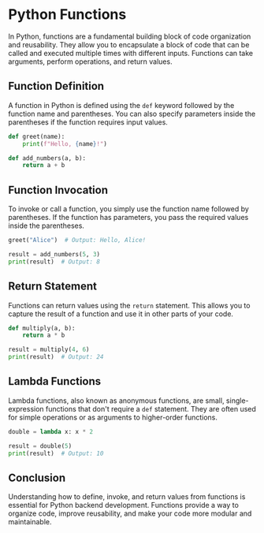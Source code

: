 # Python Functions

In Python, functions are a fundamental building block of code organization and reusability. They allow you to encapsulate a block of code that can be called and executed multiple times with different inputs. Functions can take arguments, perform operations, and return values.

## Function Definition

A function in Python is defined using the `def` keyword followed by the function name and parentheses. You can also specify parameters inside the parentheses if the function requires input values.

```python
def greet(name):
    print(f"Hello, {name}!")

def add_numbers(a, b):
    return a + b
```

## Function Invocation

To invoke or call a function, you simply use the function name followed by parentheses. If the function has parameters, you pass the required values inside the parentheses.

```python
greet("Alice")  # Output: Hello, Alice!

result = add_numbers(5, 3)
print(result)  # Output: 8
```

## Return Statement

Functions can return values using the `return` statement. This allows you to capture the result of a function and use it in other parts of your code.

```python
def multiply(a, b):
    return a * b

result = multiply(4, 6)
print(result)  # Output: 24
```

## Lambda Functions

Lambda functions, also known as anonymous functions, are small, single-expression functions that don't require a `def` statement. They are often used for simple operations or as arguments to higher-order functions.

```python
double = lambda x: x * 2

result = double(5)
print(result)  # Output: 10
```

## Conclusion

Understanding how to define, invoke, and return values from functions is essential for Python backend development. Functions provide a way to organize code, improve reusability, and make your code more modular and maintainable.